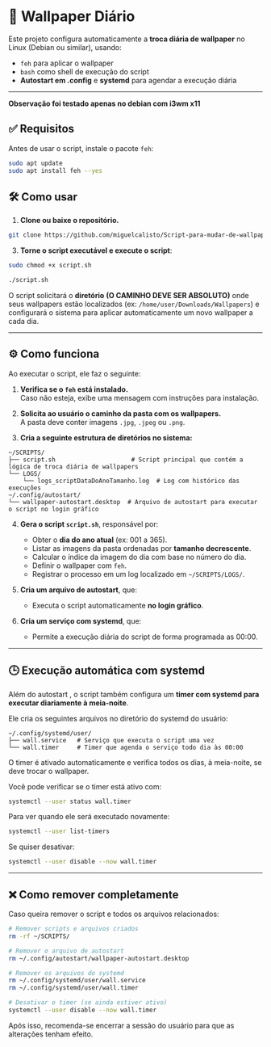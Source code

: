 # 📄 Wallpaper Diário

Este projeto configura automaticamente a **troca diária de wallpaper** no Linux (Debian ou similar), usando:

- `feh` para aplicar o wallpaper
- `bash` como shell de execução do  script
- **Autostart em .config** e **systemd** para agendar a execução diária

---

**Observação foi testado apenas no debian com i3wm x11**

## ✅ Requisitos

Antes de usar o script, instale o pacote `feh`:

```bash
sudo apt update
sudo apt install feh --yes
```

## 🛠 Como usar

1. **Clone ou baixe o repositório.**

```bash
git clone https://github.com/miguelcalisto/Script-para-mudar-de-wallpaper-todo-dia.git
```

3. **Torne o script executável e execute o script**:

```bash
sudo chmod +x script.sh

./script.sh
```

O script solicitará o **diretório** **(O CAMINHO DEVE SER ABSOLUTO)** onde seus wallpapers estão localizados (ex: `/home/user/Downloads/Wallpapers`) e configurará o sistema para aplicar automaticamente um novo wallpaper a cada dia.

---

## ⚙️ Como funciona

Ao executar o script, ele faz o seguinte:

1. **Verifica se o `feh` está instalado.**  
   Caso não esteja, exibe uma mensagem com instruções para instalação.

2. **Solicita ao usuário o caminho da pasta com os wallpapers.**  
   A pasta deve conter imagens `.jpg`, `.jpeg` ou `.png`.

3. **Cria a seguinte estrutura de diretórios no sistema:**

```
~/SCRIPTS/
├── script.sh                     # Script principal que contém a lógica de troca diária de wallpapers
└── LOGS/
    └── logs_scriptDataDoAnoTamanho.log  # Log com histórico das execuções
~/.config/autostart/
└── wallpaper-autostart.desktop  # Arquivo de autostart para executar o script no login gráfico
```

4. **Gera o script `script.sh`**, responsável por:
   
   - Obter o **dia do ano atual** (ex: 001 a 365).
   - Listar as imagens da pasta ordenadas por **tamanho decrescente**.
   - Calcular o índice da imagem do dia com base no número do dia.
   - Definir o wallpaper com `feh`.
   - Registrar o processo em um log localizado em `~/SCRIPTS/LOGS/`.

5. **Cria um arquivo de autostart**, que:
   
   - Executa o script automaticamente **no login gráfico**.

6. **Cria um serviço com systemd**, que:
   
   - Permite a execução diária do script de forma programada as 00:00.

---

## 🕒 Execução automática com systemd

Além do autostart , o script também configura um **timer com systemd para executar diariamente à meia-noite**.

Ele cria os seguintes arquivos no diretório do systemd do usuário:

```
~/.config/systemd/user/
├── wall.service   # Serviço que executa o script uma vez
└── wall.timer     # Timer que agenda o serviço todo dia às 00:00
```

O timer é ativado automaticamente e verifica todos os dias, à meia-noite, se deve trocar o wallpaper.

Você pode verificar se o timer está ativo com:

```bash
systemctl --user status wall.timer
```

Para ver quando ele será executado novamente:

```bash
systemctl --user list-timers
```

Se quiser desativar:

```bash
systemctl --user disable --now wall.timer
```

---

## ❌ Como remover completamente

Caso queira remover o script e todos os arquivos relacionados:

```bash
# Remover scripts e arquivos criados
rm -rf ~/SCRIPTS/

# Remover o arquivo de autostart
rm ~/.config/autostart/wallpaper-autostart.desktop

# Remover os arquivos do systemd
rm ~/.config/systemd/user/wall.service
rm ~/.config/systemd/user/wall.timer

# Desativar o timer (se ainda estiver ativo)
systemctl --user disable --now wall.timer
```

Após isso, recomenda-se encerrar a sessão do usuário para que as alterações tenham efeito.
